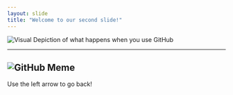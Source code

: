 ```yaml
---
layout: slide
title: "Welcome to our second slide!"
---
```

![Visual Depiction of what happens when you use GitHub](https://i.imgur.com/YG8In8X.png)

---
![GitHub Meme](https://i.imgur.com/7c6ss6v.jpg)
---
Use the left arrow to go back!

